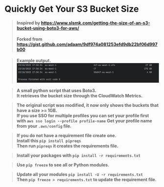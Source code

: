 # Quickly Get Your S3 Bucket Size

> #### Inspired by https://www.slsmk.com/getting-the-size-of-an-s3-bucket-using-boto3-for-aws/                      
> #### Forked from https://gist.github.com/adaam/9df974a081253efd9db22bf06d997b00     

> **Example output.**               
>![buckets.png](images/buckets.png)               

> **A small python script that uses Boto3.**                        
> **It retrieves the bucket size through the CloudWatch Metrics.**          

> **The original script was modified, it now only shows the buckets that have a size >= 1GB.**  
> **If you use SSO for multiple profiles you can set your profile first with `aws sso login --profile profile-name`**
> **Get your profile name from your `.aws/config` file.**


> **If you do not have a requirement file create one.**                                    
> **Install this `pip install pipreqs`**                                                          
> **Then run `pipreqs` it creates the requirements file.**

> **Install your packages with `pip install -r requirements.txt`**

> **Use `pip freeze` to see all or Python modules.**

> **Update all your modules `pip install -U -r requirements.txt`**                              
> **Then `pip freeze > requirements.txt` to update the requirement file.**          
> 

